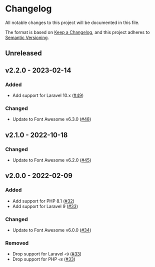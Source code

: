# Changelog

All notable changes to this project will be documented in this file.

The format is based on [Keep a Changelog](https://keepachangelog.com), and this project adheres to [Semantic Versioning](https://semver.org).

## Unreleased

## v2.2.0 - 2023-02-14

### Added
- Add support for Laravel 10.x ([#49](https://github.com/owenvoke/blade-fontawesome/pull/49))

### Changed
- Update to Font Awesome v6.3.0 ([#48](https://github.com/owenvoke/blade-fontawesome/pull/48))

## v2.1.0 - 2022-10-18

### Changed
- Update to Font Awesome v6.2.0 ([#45](https://github.com/owenvoke/blade-fontawesome/pull/45))

## v2.0.0 - 2022-02-09

### Added
- Add support for PHP 8.1 ([#32](https://github.com/owenvoke/blade-fontawesome/pull/32))
- Add support for Laravel 9 ([#33](https://github.com/owenvoke/blade-fontawesome/pull/33))

### Changed
- Update to Font Awesome v6.0.0 ([#34](https://github.com/owenvoke/blade-fontawesome/pull/34))

### Removed
- Drop support for Laravel `<9` ([#33](https://github.com/owenvoke/blade-fontawesome/pull/33))
- Drop support for PHP `<8` ([#33](https://github.com/owenvoke/blade-fontawesome/pull/33))
